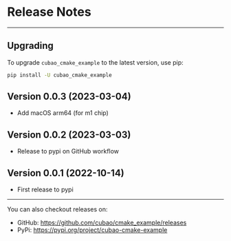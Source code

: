 # Release Notes

---

## Upgrading

To upgrade `cubao_cmake_example` to the latest version, use pip:

```bash
pip install -U cubao_cmake_example
```

## Version 0.0.3 (2023-03-04)

*   Add macOS arm64 (for m1 chip)

## Version 0.0.2 (2023-03-03)

*   Release to pypi on GitHub workflow

## Version 0.0.1 (2022-10-14)

*   First release to pypi

---

You can also checkout releases on:

-   GitHub: <https://github.com/cubao/cmake_example/releases>
-   PyPi: <https://pypi.org/project/cubao-cmake-example>
